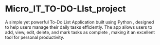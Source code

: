 # Micro_IT_TO-DO-LIst_project
A simple yet powerful To-Do List Application built using Python , designed to help users manage their daily tasks efficiently. The app allows users to add, view, edit, delete, and mark tasks as complete , making it an excellent tool for personal productivity.  
